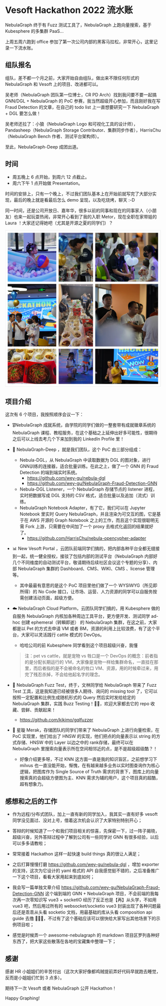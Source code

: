 # Vesoft Hackathon 2022 流水账


NebulaGraph 终于有 Fuzz 测试工具了，NebulaGraph 上跑向量搜索，基于 Kubesphere 的多集群 PaaS...

<!--more-->

上周五周六跑到 office 参加了第一次公司内部的黑客马拉松，非常开心，这里记录一下流水账。

## 组队报名

组队，差不都一个月之前，大家开始自由组队，做出来不限任何形式的 NebulaGraph 和 Vesoft 上的项目、改进都可以。

吴老师（NebulaGraph 团队第一位博士，CR PD Arch）找到我问要不要一起搞 GNN/DGL + NebulaGraph 的 PoC 参赛，我当然超级开心参加，而且刚好我在写 Fraud Detection 的文章，在自己的 todo list 上一直想要研究一下 NebulaGraph + DGL 要怎么做！

吴老师还拉了：小狼（NebulaGraph Logo 和可视化工具的设计师），Pandasheep（NebulaGraph Storage Contributor、集群同步作者），HarrisChu（NebulaGraph Bench 作者、测试平台架构师）。

至此，NebulaGraph-Deep 成团出道。

## 时间

- 周五晚上 6 点开始，到周六 12 点截止。
- 周六下午 1 点开始做 Presentation。

时间的安排上，只有一个晚上，不过我们团队基本上在开始前就写完了大部分实现，最后的晚上就是看最后怎么 demo 呈现，以及吃烧烤，聊天 :-D

同一时间，还是公司开放日、嘉年华，很多以前的同事和现在的同事家人（小朋友）也来一起玩耍热闹，非常开心看到了我的入职 Metor，现在全职在家带娃的 Laura ！大家还记得她吧（尤其是开源之夏的同学们）？

![hackathon_2022](./hackathon_2022.webp)

## 项目介绍

这次有 6 个项目，我按照顺序会议一下：

- 🎖NebulaGraph 成就系统，由学院的同学们做的一整套带有成就徽章系统的 NebulaGraph 课程、教程服务，在这个基础之上延伸出好多可能性，很期待之后可以上线去考几个下来加到我的 LinkedIn Profile 里！

- 🧠 NebulaGraph-Deep ，就是我们团队，这个 PoC 由三部分组成：

  - Nebula-DGL，从 NebulaGraph 中读取数据为 DGL 的图对象，进行 GNN训练的连接器，适合批量训练。在此之上，做了一个 GNN 的 Fraud Detection 的端到端实时系统。
    - https://github.com/wey-gu/nebula-dgl
    - https://github.com/wey-gu/NebulaGraph-Fraud-Detection-GNN
  - Nebula-DGL Listener，一个 NebulaGraph 存储节点的 listener 进程，实时把数据写成 DGL 支持的 CSV 格式，适合批量以及追加（流式）训练。
  - NebulaGraph Notebook Adapter，有了它，我们可以在 Jupyter Notebook 里实时 Query NebulaGraph，并且渲染为可交互的图，它是基于在 AWS 开源的 Graph Notebook 之上的工作，而且这个实现很聪明无需 Fork 上游，只需要在中间加了一个 proxy 去格式化返回的结果就好了。
    - https://github.com/HarrisChu/nebula-opencypher-adapter

- 📊 New Vesoft Portal ，云团队前端同学们搞的，把内部各种平台全都无缝接到一起，统一健全授权，接驳了包括内部的测试平台（NebulaGraph 内部好几个不同维度的自动测试平台，敬请期待后续社区会议这个专题的分享）、内部 NebulaGraph 集群的 Dashboard、CMS、WIKI、CMS 、license 管理等。

  - 其中最最有意思的是这个 PoC 项目里他们做了一个 WYSIWYG（所见即所得）的 No Code 接口，让市场、运营、人力资源的同学可以自服务按需创建活动页面，超级方便。

- ☁️ NebulaGraph Cloud Platform，云团队同学们搞的，用 Kubesphere 做的自服务 NebulaGraph 内核加各种周边工具平台，更方便开发、测试同学 ad-hoc 创建 ephemeral（转瞬即逝） 的 NebulaGraph 集群，在这之前，大家都是以 Pet 的方式去申请 VM 或者 BM，资源的利用上比较浪费，有了这个平台，大家可以灵活践行 cattle 模式的 DevOps。 

  - 哈哈公司的前 Kubesphere 同学看到这个项目超级兴奋，我懂

  > 注：pet vs cattle，就是宠物 vs 牲口是一个 DevOps 的概念：前者指的是分配长期运行的 VM，大家像是宠物一样给集群命名，一直挂在那里，而后者指的是不会被命名的牲口 VM、资源，用的时候牵过来，用完了残忍杀掉，不会给他起名字的理念。

- 🤖 NebulaGraph Fuzz Test，终于，文林同学给 NebulaGraph 带来了 Fuzz Test 工具，这是我知道已经被很多人期待、询问的 missing tool 了，它可以按照一定配置和比例生成随机形式的 Query 然后实时发给给定的 NebulaGraph 集群，实践 Buzz Testing！👍🏻，欢迎大家都去它的 repo 收藏、尝鲜、贡献起来！

  - https://github.com/kikimo/gqlfuzzer

- 🌌 星璇 Merak，存储团队的同学们带来了 NebulaGraph 上进行向量检索，在 PoC 实现里，他们给出了 HNSW 的实现，他们把点的向量表示以 string 的方式存储、HNSW 中的 Layer 以边之中的 rank存储，最终可以在 NebulaGraph 里搜索向量表示所在空间相邻近的点，是不是超级超级酷？！

  - 好像介绍更多呀，不过 KNN 这方面一直是我的知识盲区，之前想学习下 milvus 也一直没能开始，惭愧，在有越来越多业务以实时图查询作为核心逻辑，把图库作为 Single Source of Truth 需求的背景下，图库上的向量搜索真的会超级方便图为主、KNN 需求为辅的用户，这个项目真的超酷，超有想象力。

## 感想和之后的工作

- 作为远程/分布式团队，加上一直有新的同学加入，我其实一直有好多 vesoft 同学没见面过、没对上号，借着这次机会认识了大家特别特别开心；

- 答辩的时候知道了一个和我们项目相关的惊喜，先保密一下，过一阵子揭晓，超级兴奋，另外答辩过程中了解到公司有一些同学对 GNN 有很多经验，以后可以多多请教啦；

- 常常接着 Hackathon 这样一起快速 build things 真的很让人满足；

- 之后打算慢慢打磨 https://github.com/wey-gu/nebula-dgl ，增加 exporter 的支持，这次为它设计的 yaml 格式的 API 自我感觉挺不错的，之后准备推广一下这个项目，看看大家用起来到底如何；

- 我会写一篇单独文章介绍 https://github.com/wey-gu/NebulaGraph-Fraud-Detection-GNN 这个端到端的 GNN + NebulaGraph 项目，不会前端的我每次再一次零知识写 vue3 + socketIO 经历了反正也是【再】从头学，不如用 vue3 吧，然后用过所有的 websocket/socketio vue3 封装出现了各种问题最后还是乖乖从头看 socketio 文档，用最基础的库从头看 composition api guide 去撸 🤦🏻‍♀️，不过有了这个基础应该可以很快给大家写出其他场景下的示例项目啦；

- 感觉是时候弄一个 awesome-nebulagraph 的 markdown 项目区罗列各种好东西了，把大家这些散落在各地的宝藏集中整理一下；

## 感谢

感谢 HR 小姐姐们的辛苦付出（这次大家好像都鸡贼提前弄好代码早就跑去睡觉，反而是小姐姐们忙到 3 点多）。

期待下一次 Vesoft 或者 NebulaGraph 公开 Hackathon！



Happy Graphing!

